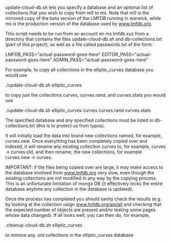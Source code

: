 update-cloud-db.sh lets you specify a database and an optional list of collections that you wish to copy from m0 to ms.  Note that m0 is the mirrored copy of the beta version of the LMFDB running in warwick, while ms is the production version of the database used by www.lmfdb.org.

This script needs to be run from an account on ms.lmfdb.xyz from a directory that contains the files update-cloud-db.sh and db-collections.txt (part of this project), as well as a file called passwords.txt of the form:

LMFDB_PASS="actual-password-goes-here"
EDITOR_PASS="actual-password-goes-here"
ADMIN_PASS="actual-password-goes-here"

For example, to copy all collections in the elliptic_curves database you would use

./update-cloud-db.sh elliptic_curves

to copy just the collecitons curves, curves.rand, and curves.stats you would use

./update-cloud-db.sh elliptic_curves curves curves.rand curves.stats

The specified database and any specified collections must be listed in db-collections.txt (this is to protect us from typos).

It will initially load the data into brand new collections named, for example, curves.new.  Once everything has been completely copied over and indexed, it will rename any existing collection curves to, for example, curves -> curves.old, and then rename, the new collections, for example curves.new -> curves.

IMPORTANT: if the files being copied over are large, it may make access to the database involved from www.lmfdb.org very slow, even though the existing collections are not modified in any way by the copying process.  This is an unfortunate limitation of mongo DB (it effectively locks the entire database anytime any collection in the database is updated).

Once the process has completed you should sanity check the results (e.g. by looking at the collection usign www.lmfdb.org/api/all and checking that the expected number of objects are present and/or testing some pages whose data changed).  If all looks well, you can then do, for example,

.cleanup-cloud-db.sh elliptic_curves

to remove any .old collections in the elliptic_curves database

